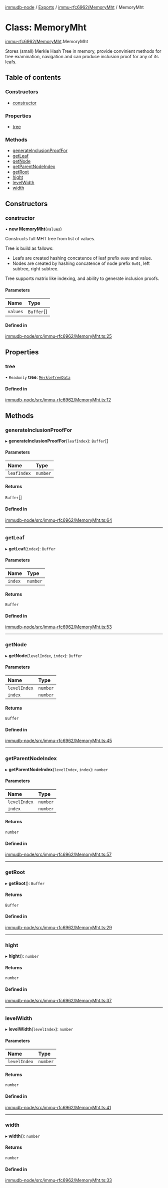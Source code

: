 [immudb-node](../README.md) / [Exports](../modules.md) / [immu-rfc6962/MemoryMht](../modules/immu_rfc6962_MemoryMht.md) / MemoryMht

# Class: MemoryMht

[immu-rfc6962/MemoryMht](../modules/immu_rfc6962_MemoryMht.md).MemoryMht

Stores (small) Merkle Hash Tree in memory,
provide convinient methods for tree examination,
navigation and can produce inclusion proof for
any of its leafs.

## Table of contents

### Constructors

- [constructor](immu_rfc6962_MemoryMht.MemoryMht.md#constructor)

### Properties

- [tree](immu_rfc6962_MemoryMht.MemoryMht.md#tree)

### Methods

- [generateInclusionProofFor](immu_rfc6962_MemoryMht.MemoryMht.md#generateinclusionprooffor)
- [getLeaf](immu_rfc6962_MemoryMht.MemoryMht.md#getleaf)
- [getNode](immu_rfc6962_MemoryMht.MemoryMht.md#getnode)
- [getParentNodeIndex](immu_rfc6962_MemoryMht.MemoryMht.md#getparentnodeindex)
- [getRoot](immu_rfc6962_MemoryMht.MemoryMht.md#getroot)
- [hight](immu_rfc6962_MemoryMht.MemoryMht.md#hight)
- [levelWidth](immu_rfc6962_MemoryMht.MemoryMht.md#levelwidth)
- [width](immu_rfc6962_MemoryMht.MemoryMht.md#width)

## Constructors

### constructor

• **new MemoryMht**(`values`)

Constructs full MHT tree from list of values. 

Tree is build as fallows:
- Leafs are created hashing concatence of leaf prefix `0x00` and value. 
- Nodes are created by hashing concatence of node prefix `0x01`, left
  subtree, right subtree.

Tree supports matrix like indexing, and ability to generate inclusion
proofs.

#### Parameters

| Name | Type |
| :------ | :------ |
| `values` | `Buffer`[] |

#### Defined in

[immudb-node/src/immu-rfc6962/MemoryMht.ts:25](https://github.com/user3232/node-immu-db/blob/30c0d74/immudb-node/src/immu-rfc6962/MemoryMht.ts#L25)

## Properties

### tree

• `Readonly` **tree**: [`MerkleTreeData`](../modules/immu_rfc6962_memoryMhtApi.md#merkletreedata)

#### Defined in

[immudb-node/src/immu-rfc6962/MemoryMht.ts:12](https://github.com/user3232/node-immu-db/blob/30c0d74/immudb-node/src/immu-rfc6962/MemoryMht.ts#L12)

## Methods

### generateInclusionProofFor

▸ **generateInclusionProofFor**(`leafIndex`): `Buffer`[]

#### Parameters

| Name | Type |
| :------ | :------ |
| `leafIndex` | `number` |

#### Returns

`Buffer`[]

#### Defined in

[immudb-node/src/immu-rfc6962/MemoryMht.ts:64](https://github.com/user3232/node-immu-db/blob/30c0d74/immudb-node/src/immu-rfc6962/MemoryMht.ts#L64)

___

### getLeaf

▸ **getLeaf**(`index`): `Buffer`

#### Parameters

| Name | Type |
| :------ | :------ |
| `index` | `number` |

#### Returns

`Buffer`

#### Defined in

[immudb-node/src/immu-rfc6962/MemoryMht.ts:53](https://github.com/user3232/node-immu-db/blob/30c0d74/immudb-node/src/immu-rfc6962/MemoryMht.ts#L53)

___

### getNode

▸ **getNode**(`levelIndex`, `index`): `Buffer`

#### Parameters

| Name | Type |
| :------ | :------ |
| `levelIndex` | `number` |
| `index` | `number` |

#### Returns

`Buffer`

#### Defined in

[immudb-node/src/immu-rfc6962/MemoryMht.ts:45](https://github.com/user3232/node-immu-db/blob/30c0d74/immudb-node/src/immu-rfc6962/MemoryMht.ts#L45)

___

### getParentNodeIndex

▸ **getParentNodeIndex**(`levelIndex`, `index`): `number`

#### Parameters

| Name | Type |
| :------ | :------ |
| `levelIndex` | `number` |
| `index` | `number` |

#### Returns

`number`

#### Defined in

[immudb-node/src/immu-rfc6962/MemoryMht.ts:57](https://github.com/user3232/node-immu-db/blob/30c0d74/immudb-node/src/immu-rfc6962/MemoryMht.ts#L57)

___

### getRoot

▸ **getRoot**(): `Buffer`

#### Returns

`Buffer`

#### Defined in

[immudb-node/src/immu-rfc6962/MemoryMht.ts:29](https://github.com/user3232/node-immu-db/blob/30c0d74/immudb-node/src/immu-rfc6962/MemoryMht.ts#L29)

___

### hight

▸ **hight**(): `number`

#### Returns

`number`

#### Defined in

[immudb-node/src/immu-rfc6962/MemoryMht.ts:37](https://github.com/user3232/node-immu-db/blob/30c0d74/immudb-node/src/immu-rfc6962/MemoryMht.ts#L37)

___

### levelWidth

▸ **levelWidth**(`levelIndex`): `number`

#### Parameters

| Name | Type |
| :------ | :------ |
| `levelIndex` | `number` |

#### Returns

`number`

#### Defined in

[immudb-node/src/immu-rfc6962/MemoryMht.ts:41](https://github.com/user3232/node-immu-db/blob/30c0d74/immudb-node/src/immu-rfc6962/MemoryMht.ts#L41)

___

### width

▸ **width**(): `number`

#### Returns

`number`

#### Defined in

[immudb-node/src/immu-rfc6962/MemoryMht.ts:33](https://github.com/user3232/node-immu-db/blob/30c0d74/immudb-node/src/immu-rfc6962/MemoryMht.ts#L33)
